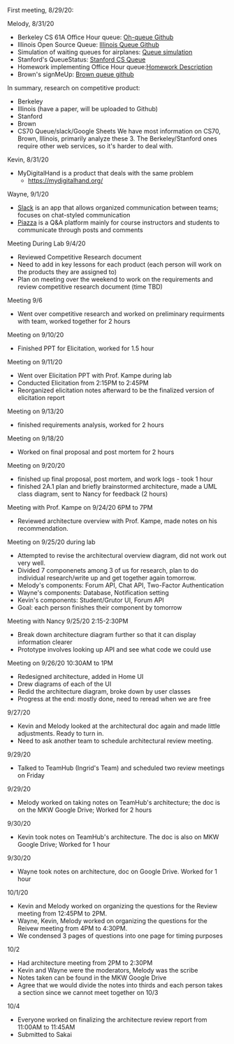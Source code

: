 First meeting, 8/29/20:

Melody, 8/31/20
* Berkeley CS 61A Office Hour queue: [Oh-queue Github](https://github.com/Cal-CS-61A-Staff/oh-queue)
* Illinois Open Source Queue: [Illinois Queue Github](https://github.com/illinois/queue)
* Simulation of waiting queues for airplanes: [Queue simulation](https://github.com/wilberh/Simulation-of-waiting-queues)
* Stanford's QueueStatus: [Stanford CS Queue](https://queuestatus.com/organizations/1)
* Homework implementing Office Hour queue:[Homework Description](https://cs1331.gitlab.io/fall2018/hw7/hw7-officehoursqueue.html)
* Brown's signMeUp: [Brown queue github](https://github.com/signmeup/signmeup)

In summary, research on competitive product:
* Berkeley
* Illinois (have a paper, will be uploaded to Github)
* Stanford
* Brown
* CS70 Queue/slack/Google Sheets 
We have most information on CS70, Brown, Illinois, primarily analyze these 3. The Berkeley/Stanford ones require other web services, so it's harder to deal with. 

Kevin, 8/31/20
* MyDigitalHand is a product that deals with the same problem
  * https://mydigitalhand.org/
  
Wayne, 9/1/20
* [Slack](https://slack.com/) is an app that allows organized communication between teams; focuses on chat-styled communication
* [Piazza](https://piazza.com/) is a Q&A platform mainly for course instructors and students to communicate through posts and comments

Meeting During Lab 9/4/20
* Reviewed Competitive Research document
* Need to add in key lessons for each product (each person will work on the products they are assigned to)
* Plan on meeting over the weekend to work on the requirements and review competitive research document (time TBD)

Meeting 9/6
* Went over competitive research and worked on preliminary requirments with team, worked together for 2 hours

Meeting on 9/10/20
* Finished PPT for Elicitation, worked for 1.5 hour

Meeting on 9/11/20
* Went over Elicitation PPT with Prof. Kampe during lab
* Conducted Elicitation from 2:15PM to 2:45PM
* Reorganized elicitation notes afterward to be the finalized version of elicitation report

Meeting on 9/13/20
* finished requirements analysis, worked for 2 hours

Meeting on 9/18/20
* Worked on final proposal and post mortem for 2 hours

Meeting on 9/20/20
* finished up final proposal, post mortem, and work logs - took 1 hour
* finished 2A.1 plan and briefly brainstormed architecture, made a UML class diagram, sent to Nancy for feedback (2 hours)

Meeting with Prof. Kampe on 9/24/20 6PM to 7PM
* Reviewed architecture overview with Prof. Kampe, made notes on his recommendation. 

Meeting on 9/25/20 during lab
* Attempted to revise the architectural overview diagram, did not work out very well. 
* Divided 7 componenets among 3 of us for research, plan to do individual research/write up and get together again tomorrow.
* Melody's components: Forum API, Chat API, Two-Factor Authentication
* Wayne's components: Database, Notification setting
* Kevin's components: Student/Grutor UI, Forum API
* Goal: each person finishes their component by tomorrow

Meeting with Nancy 9/25/20 2:15-2:30PM
* Break down architecture diagram further so that it can display information clearer
* Prototype involves looking up API and see what code we could use

Meeting on 9/26/20 10:30AM to 1PM
* Redesigned architecture, added in Home UI
* Drew diagrams of each of the UI
* Redid the architecture diagram, broke down by user classes
* Progress at the end: mostly done, need to reread when we are free

9/27/20 
* Kevin and Melody looked at the architectural doc again and made little adjustments. Ready to turn in. 
* Need to ask another team to schedule architectural review meeting. 

9/29/20
* Talked to TeamHub (Ingrid's Team) and scheduled two review meetings on Friday

9/29/20 
* Melody worked on taking notes on TeamHub's architecture; the doc is on the MKW Google Drive; Worked for 2 hours

9/30/20
* Kevin took notes on TeamHub's architecture. The doc is also on MKW Google Drive; Worked for 1 hour

9/30/20
* Wayne took notes on architecture, doc on Google Drive. Worked for 1 hour

10/1/20
* Kevin and Melody worked on organizing the questions for the Review meeting from 12:45PM to 2PM. 
* Wayne, Kevin, Melody worked on organizing the questions for the Reivew meeting from 4PM to 4:30PM.
* We condensed 3 pages of questions into one page for timing purposes

10/2
* Had architecture meeting from 2PM to 2:30PM
* Kevin and Wayne were the moderators, Melody was the scribe
* Notes taken can be found in the MKW Google Drive
* Agree that we would divide the notes into thirds and each person takes a section since we cannot meet together on 10/3

10/4 
* Everyone worked on finalizing the architecture review report from 11:00AM to 11:45AM
* Submitted to Sakai
